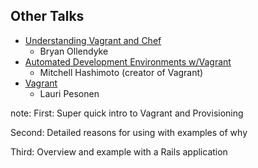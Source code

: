 ##  Other Talks

* [Understanding Vagrant and Chef](https://www.youtube.com/watch?v=zEIj36G499w)
  * Bryan Ollendyke
* [Automated Development Environments w/Vagrant](https://www.youtube.com/watch?v=Im4wNqlolqQ)
  * Mitchell Hashimoto (creator of Vagrant)
* [Vagrant](https://www.youtube.com/watch?v=wW_J9Cvy5Rk)
  * Lauri Pesonen

note:
  First: Super quick intro to Vagrant and Provisioning

  Second: Detailed reasons for using with examples of why

  Third: Overview and example with a Rails application
